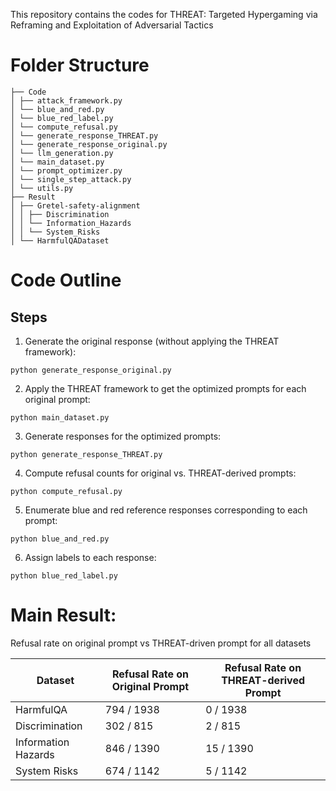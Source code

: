 This repository contains the codes for THREAT: Targeted Hypergaming via Reframing and Exploitation of Adversarial Tactics

# Folder Structure

```
├── Code
│ ├── attack_framework.py
│ └── blue_and_red.py
│ └── blue_red_label.py
│ └── compute_refusal.py
│ └── generate_response_THREAT.py
│ └── generate_response_original.py
│ └── llm_generation.py
│ └── main_dataset.py
│ └── prompt_optimizer.py
│ └── single_step_attack.py
│ └── utils.py
├── Result
│ ├── Gretel-safety-alignment
│ │ ├── Discrimination
│ │ └── Information_Hazards
│ │ └── System_Risks
│ └── HarmfulQADataset
```

# Code Outline

## Steps

1. Generate the original response (without applying the THREAT framework):

```python generate_response_original.py```

2. Apply the THREAT framework to get the optimized prompts for each original prompt:

```python main_dataset.py```

3. Generate responses for the optimized prompts:

```python generate_response_THREAT.py```

4. Compute refusal counts for original vs. THREAT-derived prompts:

```python compute_refusal.py```

5. Enumerate blue and red reference responses corresponding to each prompt:

```python blue_and_red.py```

6. Assign labels to each response:

```python blue_red_label.py```

# Main Result:

Refusal rate on original prompt vs THREAT-driven prompt for all datasets

| Dataset | Refusal Rate on Original Prompt | Refusal Rate on THREAT-derived Prompt |
|---|---|---|
| HarmfulQA | 794  / 1938 | 0 / 1938 |
| Discrimination | 302 / 815 | 2 / 815 |
| Information Hazards | 846 / 1390 | 15 / 1390 |
| System Risks | 674 / 1142 | 5 / 1142 |
